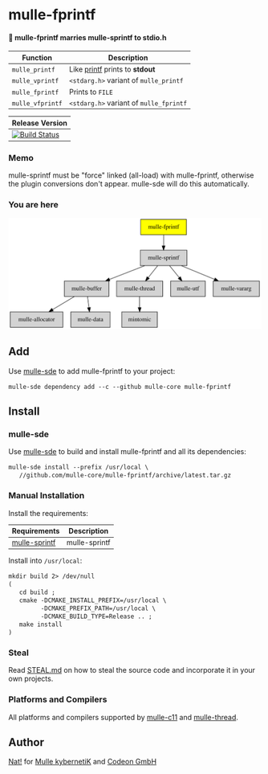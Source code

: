 # mulle-fprintf

#### 🔢 mulle-fprintf marries mulle-sprintf to stdio.h


Function         | Description
-----------------|-------------
`mulle_printf`   | Like [printf](//www.cplusplus.com/reference/cstdio/printf/) prints to **stdout**
`mulle_vprintf`  | `<stdarg.h>` variant of `mulle_printf`
`mulle_fprintf`  | Prints to `FILE`
`mulle_vfprintf` | `<stdarg.h>` variant of `mulle_fprintf`


| Release Version
|-----------------------------------
[![Build Status](https://github.com/mulle-core/mulle-fprintf/CI/badge.svg?branch=release)](//github.com/mulle-core/mulle-fprintf) | ![Mulle kybernetiK tag](https://img.shields.io/github/tag/mulle-core/mulle-fprintf.svg?branch=release) [![Build Status](https://github.com/mulle-core/mulle-fprintf/CI/badge.svg?branch=release)](//github.com/mulle-core/mulle-fprintf)


### Memo

mulle-sprintf must be "force" linked (all-load) with mulle-fprintf, 
otherwise the plugin conversions don't appear. mulle-sde will do this automatically.


### You are here

![Overview](overview.dot.svg)


## Add

Use [mulle-sde](//github.com/mulle-sde) to add mulle-fprintf to your project:

``` console
mulle-sde dependency add --c --github mulle-core mulle-fprintf
```

## Install

### mulle-sde

Use [mulle-sde](//github.com/mulle-sde) to build and install mulle-fprintf
and all its dependencies:

```
mulle-sde install --prefix /usr/local \
   //github.com/mulle-core/mulle-fprintf/archive/latest.tar.gz
```

### Manual Installation


Install the requirements:

Requirements                                           | Description
-------------------------------------------------------|-------------------
[mulle-sprintf](//github.com/mulle-core/mulle-sprintf) | mulle-sprintf

Install into `/usr/local`:

```
mkdir build 2> /dev/null
(
   cd build ;
   cmake -DCMAKE_INSTALL_PREFIX=/usr/local \
         -DCMAKE_PREFIX_PATH=/usr/local \
         -DCMAKE_BUILD_TYPE=Release .. ;
   make install
)
```

### Steal

Read [STEAL.md](//github.com/mulle-c11/dox/STEAL.md) on how to steal the
source code and incorporate it in your own projects.


### Platforms and Compilers

All platforms and compilers supported by
[mulle-c11](//github.com/mulle-c/mulle-c11) and
[mulle-thread](//github.com/mulle-concurrent/mulle-thread).


## Author

[Nat!](//www.mulle-kybernetik.com/weblog) for
[Mulle kybernetiK](//www.mulle-kybernetik.com) and
[Codeon GmbH](//www.codeon.de)
